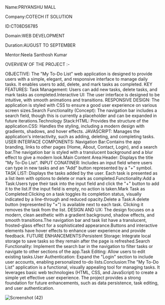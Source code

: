 Name:PRIYANSHU MALL

Company:COTECH IT SOLUTION

ID:CT08DS6785

Domain:WEB DEVELOPMENT

Duration:AUGUST TO SEPTEMBER

Mentor:Neela Santhosh Kumar

OVERVIEW OF THE PROJECT :-

OBJECTIVE:  The "My To-Do List" web application is designed to provide users with a simple, elegant, and responsive interface to manage daily tasks. It enables users to add, delete, and mark tasks as completed.   KEY FEATURES:  Task Management: Users can add new tasks, delete tasks, and mark tasks as completed.Interactive UI: The user interface is designed to be intuitive, with smooth animations and transitions.
RESPONSIVE DESIGN:  The application is styled with CSS to ensure a good user experience on various screen sizes.Search Functionality (Concept): The navigation bar includes a search field, though this is currently a placeholder and can be expanded in future iterations.Technology Stack:HTML: Provides the structure of the application.CSS: Handles the styling, including a modern design with gradients, shadows, and hover effects.
JAVASCRIPT:  Manages the application's interactivity, such as adding, deleting, and completing tasks.
USER INTERFACE COMPONENTS:  Navigation Bar:Contains the app branding, links to other pages (Home, About, Contact, Login), and a search bar.The navigation bar is styled with a translucent background and a blur effect to give a modern look.Main Content Area:Header: Displays the title "My To-Do List".
INPUT CONATINER:  Includes an input field where users can type in new tasks and an "Add" button represented by a "+" symbol.
TASK LIST:  Displays the tasks added by the user. Each task is presented as a list item with options to delete or mark as completed.Functionality:Add a Task:Users type their task into the input field and click the "+" button to add it to the list.If the input field is empty, no action is taken.Mark Task as Completed:Clicking on a task toggles its completion status, visually indicated by a line-through and reduced opacity.Delete a Task:A delete button (represented by "×") is available next to each task. Clicking it removes the task from the list.
DESIGN AND UX:  The design focuses on a modern, clean aesthetic with a gradient background, shadow effects, and smooth transitions.The navigation bar and task list have a translucent, frosted-glass effect for a sophisticated appearance.Buttons and interactive elements have hover effects to enhance user experience and provide feedback.
FUTURE ENHANCEMENTS:Persistent Storage: Integrate local storage to save tasks so they remain after the page is refreshed.Search Functionality: Implement the search bar in the navigation to filter tasks or navigate to other sections of the app.Task Editing: Allow users to edit existing tasks.User Authentication: Expand the "Login" section to include user accounts, enabling personalized to-do lists.Conclusion:The "My To-Do List" application is a functional, visually appealing tool for managing tasks. It leverages basic web technologies (HTML, CSS, and JavaScript) to create a simple yet effective user experience. The project provides a strong foundation for future enhancements, such as data persistence, task editing, and user authentication.

![Screenshot (42)](https://github.com/user-attachments/assets/991fe475-36e9-49df-867a-456488a98780)
